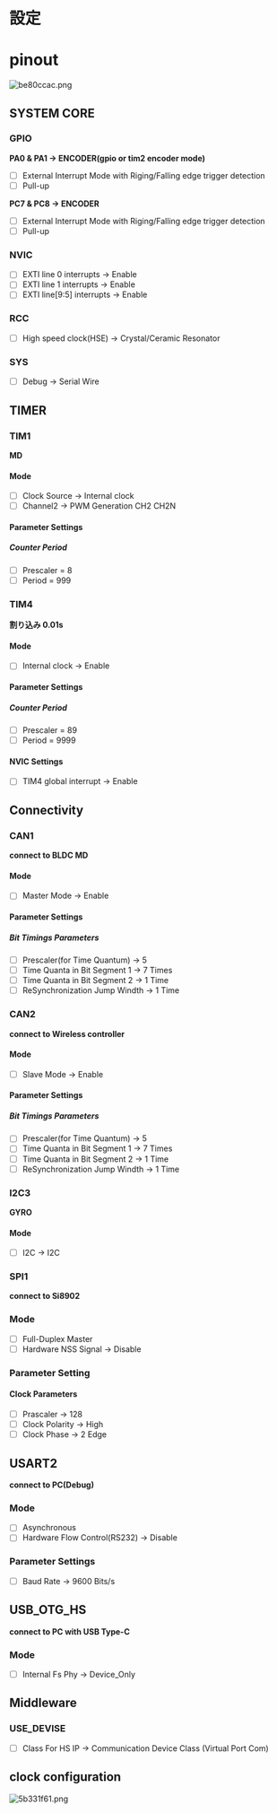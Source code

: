 # 設定

# pinout
![be80ccac.png](:storage\a8826606-b0cd-41d0-a32c-ea6ab950573b\be80ccac.png)
## SYSTEM CORE
### GPIO
**PA0 & PA1 -> ENCODER(gpio or tim2 encoder mode)**
- [ ] External Interrupt Mode with Riging/Falling edge trigger detection
- [ ] Pull-up

**PC7 & PC8 -> ENCODER**
- [ ] External Interrupt Mode with Riging/Falling edge trigger detection
- [ ] Pull-up 
### NVIC
- [ ] EXTI line 0 interrupts -> Enable
- [ ] EXTI line 1 interrupts -> Enable
- [ ] EXTI line[9:5] interrupts -> Enable
### RCC
- [ ] High speed clock(HSE) -> Crystal/Ceramic Resonator
### SYS
- [ ] Debug -> Serial Wire

## TIMER
### TIM1
**MD**
#### Mode
- [ ] Clock Source -> Internal clock
- [ ] Channel2 -> PWM Generation CH2 CH2N
#### Parameter Settings
##### Counter Period
- [ ] Prescaler = 8
- [ ] Period = 999

### TIM4
**割り込み 0.01s**
#### Mode
- [ ] Internal clock -> Enable 
#### Parameter Settings
##### Counter Period
- [ ] Prescaler = 89
- [ ] Period = 9999
#### NVIC Settings
- [ ] TIM4 global interrupt -> Enable 

## Connectivity
### CAN1
**connect to BLDC MD**
#### Mode
- [ ] Master Mode -> Enable
#### Parameter Settings
##### Bit Timings Parameters
- [ ] Prescaler(for Time Quantum) -> 5
- [ ] Time Quanta in Bit Segment 1 -> 7 Times
- [ ] Time Quanta in Bit Segment 2 -> 1 Time
- [ ] ReSynchronization Jump Windth -> 1 Time

### CAN2
**connect to Wireless controller**
#### Mode
- [ ] Slave Mode -> Enable
#### Parameter Settings
##### Bit Timings Parameters
- [ ] Prescaler(for Time Quantum) -> 5
- [ ] Time Quanta in Bit Segment 1 -> 7 Times
- [ ] Time Quanta in Bit Segment 2 -> 1 Time
- [ ] ReSynchronization Jump Windth -> 1 Time

### I2C3
**GYRO**
#### Mode
- [ ] I2C -> I2C

### SPI1
**connect to Si8902**
### Mode
- [ ] Full-Duplex Master
- [ ] Hardware NSS Signal -> Disable
### Parameter Setting
#### Clock Parameters
- [ ] Prascaler -> 128
- [ ] Clock Polarity -> High
- [ ] Clock Phase -> 2 Edge

## USART2
**connect to PC(Debug)**
### Mode
- [ ] Asynchronous
- [ ] Hardware Flow Control(RS232) -> Disable
### Parameter Settings
- [ ] Baud Rate -> 9600 Bits/s

## USB_OTG_HS
**connect to PC with USB Type-C**
### Mode
- [ ] Internal Fs Phy -> Device_Only

## Middleware
### USE_DEVISE
- [ ] Class For HS IP -> Communication Device Class (Virtual Port Com) 

## clock configuration
![5b331f61.png](:storage\a8826606-b0cd-41d0-a32c-ea6ab950573b\5b331f61.png)
